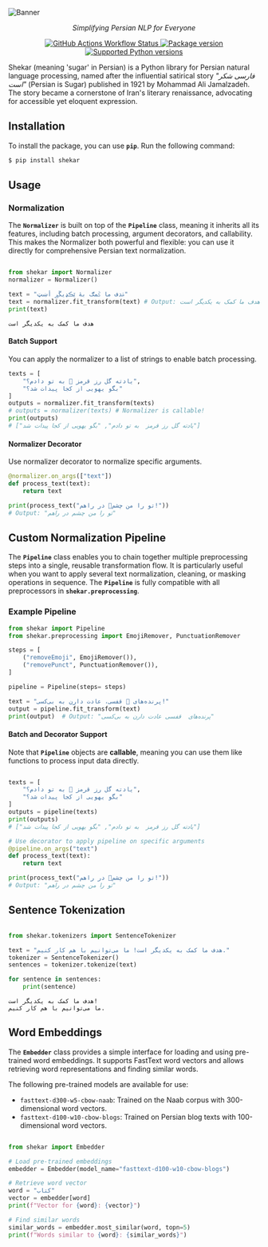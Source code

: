 
![Banner](https://amirivojdan.io/wp-content/uploads/2025/01/shekar-lib.png)

<p align="center">
    <em>Simplifying Persian NLP for Everyone</em>
</p>

<p align="center">
 <a href="https://img.shields.io/github/actions/workflow/status/amirivojdan/shekar/test.yml" target="_blank">
 <img alt="GitHub Actions Workflow Status" src="https://img.shields.io/github/actions/workflow/status/amirivojdan/shekar/test.yml?color=00A693">
</a>
<a href="https://pypi.org/project/shekar" target="_blank">
    <img src="https://img.shields.io/pypi/v/shekar?color=00A693" alt="Package version">
</a>

<a href="https://pypi.org/project/shekar" target="_blank">
    <img src="https://img.shields.io/python/required-version-toml?tomlFilePath=https%3A%2F%2Fraw.githubusercontent.com%2Famirivojdan%2Fshekar%2Frefs%2Fheads%2Fmain%2Fpyproject.toml&color=00A693" alt="Supported Python versions">
</a>
</p>

Shekar (meaning 'sugar' in Persian) is a Python library for Persian natural language processing, named after the influential satirical story *"فارسی شکر است"* (Persian is Sugar) published in 1921 by Mohammad Ali Jamalzadeh.
The story became a cornerstone of Iran's literary renaissance, advocating for accessible yet eloquent expression.
## Installation

To install the package, you can use **`pip`**. Run the following command:

<!-- termynal -->
```bash
$ pip install shekar
```

## Usage

### Normalization

The **`Normalizer`** is built on top of the **`Pipeline`** class, meaning it inherits all its features, including batch processing, argument decorators, and callability. This makes the Normalizer both powerful and flexible: you can use it directly for comprehensive Persian text normalization.

```python

from shekar import Normalizer
normalizer = Normalizer()

text = "ۿدف ما ػمګ بۀ ێڪډيڱڕ أښټ"
text = normalizer.fit_transform(text) # Output: هدف ما کمک به یکدیگر است
print(text)
```
```shell
هدف ما کمک به یکدیگر است
```

#### Batch Support
You can apply the normalizer to a list of strings to enable batch processing.

```python
texts = [
    "یادته گل رز قرمز 🌹 به تو دادم؟",
    "بگو یهویی از کجا پیدات شد؟"
]
outputs = normalizer.fit_transform(texts)
# outputs = normalizer(texts) # Normalizer is callable! 
print(outputs)
# ["یادته گل رز قرمز  به تو دادم", "بگو یهویی از کجا پیدات شد"]
```

#### Normalizer Decorator
Use normalizer decorator to normalize specific arguments.
```python
@normalizer.on_args(["text"])
def process_text(text):
    return text

print(process_text("تو را من چشم👀 در راهم!"))
# Output: "تو را من چشم در راهم"
```

## Custom Normalization Pipeline

The **`Pipeline`** class enables you to chain together multiple preprocessing steps into a single, reusable transformation flow. It is particularly useful when you want to apply several text normalization, cleaning, or masking operations in sequence. The **`Pipeline`** is fully compatible with all preprocessors in **`shekar.preprocessing`**.

### Example Pipeline

```python
from shekar import Pipeline
from shekar.preprocessing import EmojiRemover, PunctuationRemover

steps = [
    ("removeEmoji", EmojiRemover()),
    ("removePunct", PunctuationRemover()),
]

pipeline = Pipeline(steps= steps)

text = "پرنده‌های 🐔 قفسی، عادت دارن به بی‌کسی!"
output = pipeline.fit_transform(text)
print(output)  # Output: "پرنده‌های  قفسی عادت دارن به بی‌کسی"
```

#### Batch and Decorator Support

Note that **`Pipeline`** objects are **callable**, meaning you can use them like functions to process input data directly.

```python

texts = [
    "یادته گل رز قرمز 🌹 به تو دادم؟",
    "بگو یهویی از کجا پیدات شد؟"
]
outputs = pipeline(texts)
print(outputs)
# ["یادته گل رز قرمز  به تو دادم", "بگو یهویی از کجا پیدات شد"]

# Use decorator to apply pipeline on specific arguments
@pipeline.on_args("text")
def process_text(text):
    return text

print(process_text("تو را من چشم👀 در راهم!"))
# Output: "تو را من چشم در راهم"
```

## Sentence Tokenization

```python

from shekar.tokenizers import SentenceTokenizer

text = "هدف ما کمک به یکدیگر است! ما می‌توانیم با هم کار کنیم."
tokenizer = SentenceTokenizer()
sentences = tokenizer.tokenize(text)

for sentence in sentences:
    print(sentence)
```

```output
هدف ما کمک به یکدیگر است!
ما می‌توانیم با هم کار کنیم.
```


## Word Embeddings

The **`Embedder`** class provides a simple interface for loading and using pre-trained word embeddings. It supports FastText word vectors and allows retrieving word representations and finding similar words.

The following pre-trained models are available for use:

- `fasttext-d300-w5-cbow-naab`: Trained on the Naab corpus with 300-dimensional word vectors.
- `fasttext-d100-w10-cbow-blogs`: Trained on Persian blog texts with 100-dimensional word vectors.

```python

from shekar import Embedder

# Load pre-trained embeddings
embedder = Embedder(model_name="fasttext-d100-w10-cbow-blogs")

# Retrieve word vector
word = "کتاب"
vector = embedder[word]
print(f"Vector for {word}: {vector}")

# Find similar words
similar_words = embedder.most_similar(word, topn=5)
print(f"Words similar to {word}: {similar_words}")

```